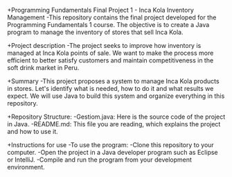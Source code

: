 +Programming Fundamentals Final Project 1 - Inca Kola Inventory Management
-This repository contains the final project developed for the Programming Fundamentals 1 course. The objective is to create a Java program to manage the inventory of stores that sell Inca Kola.

+Project description
-The project seeks to improve how inventory is managed at Inca Kola points of sale. We want to make the process more efficient to better satisfy customers and maintain competitiveness in the soft drink market in Peru.

+Summary
-This project proposes a system to manage Inca Kola products in stores. Let's identify what is needed, how to do it and what results we expect. We will use Java to build this system and organize everything in this repository.

+Repository Structure:
-Gestiom.java: Here is the source code of the project in Java.
-README.md: This file you are reading, which explains the project and how to use it.

+Instructions for use
-To use the program:
-Clone this repository to your computer.
-Open the project in a Java developer program such as Eclipse or IntelliJ.
-Compile and run the program from your development environment.
